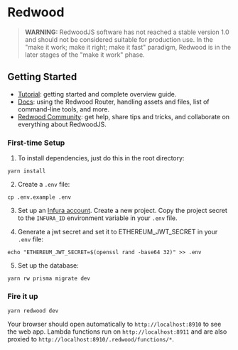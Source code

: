 # Redwood

> **WARNING:** RedwoodJS software has not reached a stable version 1.0 and should not be considered suitable for production use. In the "make it work; make it right; make it fast" paradigm, Redwood is in the later stages of the "make it work" phase.

## Getting Started
- [Tutorial](https://redwoodjs.com/tutorial/welcome-to-redwood): getting started and complete overview guide.
- [Docs](https://redwoodjs.com/docs/introduction): using the Redwood Router, handling assets and files, list of command-line tools, and more.
- [Redwood Community](https://community.redwoodjs.com): get help, share tips and tricks, and collaborate on everything about RedwoodJS.

### First-time Setup

1. To install dependencies, just do this in the root directory:

```terminal
yarn install
```

2. Create a `.env` file:

```
cp .env.example .env
```

3. Set up an [Infura account](https://infura.io/). Create a new project. Copy the project secret to the `INFURA_ID` environment variable in your `.env` file.

4. Generate a jwt secret and set it to ETHEREUM_JWT_SECRET in your `.env` file:

```
echo "ETHEREUM_JWT_SECRET=$(openssl rand -base64 32)" >> .env
```

5. Set up the database:

```
yarn rw prisma migrate dev
```

### Fire it up


```terminal
yarn redwood dev
```

Your browser should open automatically to `http://localhost:8910` to see the web app. Lambda functions run on `http://localhost:8911` and are also proxied to `http://localhost:8910/.redwood/functions/*`.
